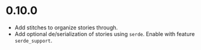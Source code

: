 # 0.10.0

*   Add stitches to organize stories through.
*   Add optional de/serialization of stories using `serde`. Enable with feature `serde_support`.
